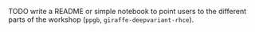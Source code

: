 TODO write a README or simple notebook to point users to the different parts of the workshop (`ppgb`, `giraffe-deepvariant-rhce`).
